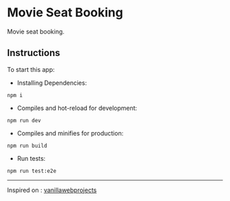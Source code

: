 # Movie Seat Booking

Movie seat booking.

## Instructions

To start this app:

- Installing Dependencies:

```
npm i
```

- Compiles and hot-reload for development:

```
npm run dev
```

- Compiles and minifies for production:

```
npm run build
```

- Run tests:

```
npm run test:e2e
```

---

Inspired on : [vanillawebprojects](https://github.com/bradtraversy/vanillawebprojects/tree/master/movie-seat-booking)
